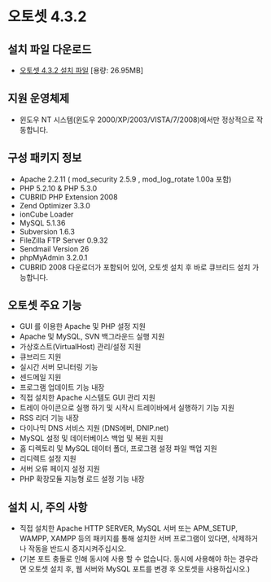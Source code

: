 # 오토셋 4.3.2

## 설치 파일 다운로드

* [오토셋 4.3.2 설치 파일](http://dev.naver.com/frs/download.php/894/AutoSet432_090712.exe) [용량: 26.95MB]


## 지원 운영체제
* 윈도우 NT 시스템(윈도우 2000/XP/2003/VISTA/7/2008)에서만 정상적으로 작동합니다.

## 구성 패키지 정보
* Apache 2.2.11 ( mod_security 2.5.9 , mod_log_rotate 1.00a 포함)
* PHP 5.2.10 & PHP 5.3.0
* CUBRID PHP Extension 2008
* Zend Optimizer 3.3.0
* ionCube Loader
* MySQL 5.1.36
* Subversion 1.6.3
* FileZilla FTP Server 0.9.32
* Sendmail Version 26
* phpMyAdmin 3.2.0.1
* CUBRID 2008 다운로더가 포함되어 있어, 오토셋 설치 후 바로 큐브리드 설치 가능합니다.

## 오토셋 주요 기능

* GUI 를 이용한 Apache 및 PHP 설정 지원
* Apache 및 MySQL, SVN 백그라운드 실행 지원
* 가상호스트(VirtualHost) 관리/설정 지원
* 큐브리드 지원
* 실시간 서버 모니터링 기능
* 센드메일 지원
* 프로그램 업데이트 기능 내장
* 직접 설치한 Apache 시스템도 GUI 관리 지원
* 트레이 아이콘으로 실행 하기 및 시작시 트레이바에서 실행하기 기능 지원
* RSS 리더 기능 내장
* 다이나믹 DNS 서비스 지원 (DNS에버, DNIP.net)
* MySQL 설정 및 데이터베이스 백업 및 복원 지원
* 홈 디렉토리 및 MySQL 데이터 폴더, 프로그램 설정 파일 백업 지원
* 리디렉트 설정 지원
* 서버 오류 페이지 설정 지원
* PHP 확장모듈 지능형 로드 설정 기능 내장

## 설치 시, 주의 사항

* 직접 설치한 Apache HTTP SERVER, MySQL 서버 또는 APM_SETUP, WAMPP, XAMPP 등의 패키지를 통해 설치한 서버 프로그램이 있다면, 삭제하거나 작동을 반드시 중지시켜주십시오.
* (기본 포트 충돌로 인해 동시에 사용 할 수 없습니다. 동시에 사용해야 하는 경우라면 오토셋 설치 후, 웹 서버와 MySQL 포트를 변경 후 오토셋을 사용하십시오.)

